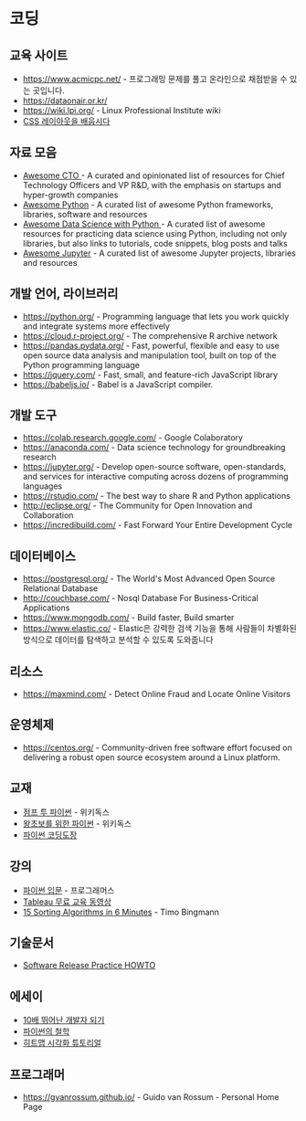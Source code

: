 # 코딩

## 교육 사이트
* https://www.acmicpc.net/ - 프로그래밍 문제를 풀고 온라인으로 채점받을 수 있는 곳입니다.
* https://dataonair.or.kr/
* https://wiki.lpi.org/ - Linux Professional Institute wiki
* [CSS 레이아웃을 배웁시다](https://ko.learnlayout.com/) 

## 자료 모음
* [Awesome CTO ](https://github.com/kuchin/awesome-cto) - A curated and opinionated list of resources for Chief Technology Officers and VP R&D, with the emphasis on startups and hyper-growth companies
* [Awesome Python](https://github.com/vinta/awesome-python) - A curated list of awesome Python frameworks, libraries, software and resources
* [Awesome Data Science with Python ](https://github.com/r0f1/datascience) - A curated list of awesome resources for practicing data science using Python, including not only libraries, but also links to tutorials, code snippets, blog posts and talks
* [Awesome Jupyter](https://github.com/markusschanta/awesome-jupyter) - A curated list of awesome Jupyter projects, libraries and resources

## 개발 언어, 라이브러리
* https://python.org/ - Programming language that lets you work quickly and integrate systems more effectively
* https://cloud.r-project.org/ - The comprehensive R archive network
* https://pandas.pydata.org/ - Fast, powerful, flexible and easy to use open source data analysis and manipulation tool, built on top of the Python programming language
* https://jquery.com/ - Fast, small, and feature-rich JavaScript library
* https://babeljs.io/ - Babel is a JavaScript compiler.

## 개발 도구
* https://colab.research.google.com/ - Google Colaboratory 
* https://anaconda.com/ - Data science technology for groundbreaking research
* https://jupyter.org/ - Develop open-source software, open-standards, and services for interactive computing across dozens of programming languages
* https://rstudio.com/ - The best way to share R and Python applications
* http://eclipse.org/ - The Community for Open Innovation and Collaboration
* https://incredibuild.com/ - Fast Forward Your Entire Development Cycle

## 데이터베이스
* https://postgresql.org/ - The World's Most Advanced Open Source Relational Database
* http://couchbase.com/ - Nosql Database For Business-Critical Applications
* https://www.mongodb.com/ - Build faster, Build smarter
* https://www.elastic.co/ - Elastic은 강력한 검색 기능을 통해 사람들이 차별화된 방식으로 데이터를 탐색하고 분석할 수 있도록 도와줍니다

## 리소스
* https://maxmind.com/ - Detect Online Fraud and Locate Online Visitors

## 운영체제
* https://centos.org/ - Community-driven free software effort focused on delivering a robust open source ecosystem around a Linux platform.

## 교재
* [점프 투 파이썬](https://wikidocs.net/book/1) - 위키독스
* [왕초보를 위한 파이썬](https://wikidocs.net/book/2) - 위키독스 
* [파이썬 코딩도장](https://dojang.io/mod/page/view.php?id=2151) 

## 강의
* [파이썬 입문](https://programmers.co.kr/learn/courses/2) - 프로그래머스
* [Tableau 무료 교육 동영상](https://www.tableau.com/ko-kr/learn/training/20211) 
* [15 Sorting Algorithms in 6 Minutes](https://www.youtube.com/watch?v=kPRA0W1kECg) - Timo Bingmann

## 기술문서
* [Software Release Practice HOWTO](https://wiki.kldp.org/HOWTO/html/Software-Release-Practice-HOWTO/index.html)

## 에세이
* [10배 뛰어난 개발자 되기](https://muchtrans.com/translations/10xdeveloper.ko.html)
* [파이썬의 철학](https://gist.github.com/Nesffer/30651e6197f03eb029720a0e5b1e0c22)
* [히트맵 시각화 튜토리얼](https://dschloe.github.io/python/python_edu/03_datavisualisation/ch_heatmap/)

## 프로그래머
* https://gvanrossum.github.io/ - Guido van Rossum - Personal Home Page 

